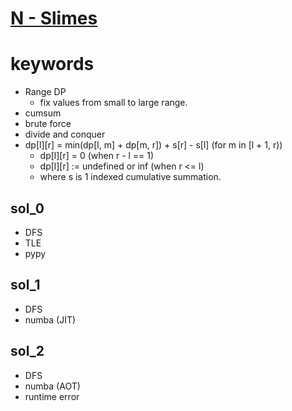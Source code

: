 # [N - Slimes](https://atcoder.jp/contests/dp/tasks/dp_n)



# keywords
- Range DP
  - fix values from small to large range.
- cumsum
- brute force
- divide and conquer
- dp[l][r] = min(dp[l, m] + dp[m, r]) + s[r] - s[l] (for m in [l + 1, r))
  - dp[l][r] = 0 (when r - l == 1)
  - dp[l][r] := undefined or inf (when r <= l)
  - where s is 1 indexed cumulative summation.


## sol_0
- DFS 
- TLE
- pypy


## sol_1
- DFS
- numba (JIT)


## sol_2
- DFS
- numba (AOT)
- runtime error


